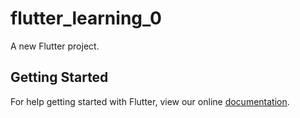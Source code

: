 # flutter_learning_0

A new Flutter project.

## Getting Started

For help getting started with Flutter, view our online
[documentation](https://flutter.io/).
